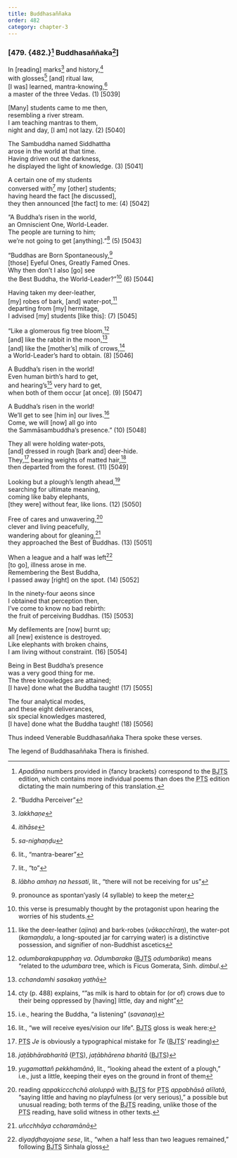 ```yaml
---
title: Buddhasaññaka
order: 482
category: chapter-3
---
```


### \[479. {482.}[^1] Buddhasaññaka[^2]\]

In \[reading\] marks[^3] and history,[^4]  
with glosses[^5] \[and\] ritual law,  
\[I was\] learned, mantra-knowing,[^6]  
a master of the three Vedas. (1) \[5039\]

\[Many\] students came to me then,  
resembling a river stream.  
I am teaching mantras to them,  
night and day, \[I am\] not lazy. (2) \[5040\]

The Sambuddha named Siddhattha  
arose in the world at that time.  
Having driven out the darkness,  
he displayed the light of knowledge. (3) \[5041\]

A certain one of my students  
conversed with[^7] my \[other\] students;  
having heard the fact \[he discussed\],  
they then announced \[the fact\] to me: (4) \[5042\]

“A Buddha’s risen in the world,  
an Omniscient One, World-Leader.  
The people are turning to him;  
we’re not going to get \[anything\].”[^8] (5) \[5043\]

“Buddhas are Born Spontaneously,[^9]  
\[those\] Eyeful Ones, Greatly Famed Ones.  
Why then don’t I also \[go\] see  
the Best Buddha, the World-Leader?”[^10] (6) \[5044\]

Having taken my deer-leather,  
\[my\] robes of bark, \[and\] water-pot,[^11]  
departing from \[my\] hermitage,  
I advised \[my\] students \[like this\]: (7) \[5045\]

“Like a glomerous fig tree bloom,[^12]  
\[and\] like the rabbit in the moon,[^13]  
\[and\] like the \[mother’s\] milk of crows,[^14]  
a World-Leader’s hard to obtain. (8) \[5046\]

A Buddha’s risen in the world!  
Even human birth’s hard to get,  
and hearing’s[^15] very hard to get,  
when both of them occur \[at once\]. (9) \[5047\]

A Buddha’s risen in the world!  
We’ll get to see \[him in\] our lives.[^16]  
Come, we will \[now\] all go into  
the Sammāsambuddha’s presence.” (10) \[5048\]

They all were holding water-pots,  
\[and\] dressed in rough \[bark and\] deer-hide.  
They,[^17] bearing weights of matted hair,[^18]  
then departed from the forest. (11) \[5049\]

Looking but a plough’s length ahead,[^19]  
searching for ultimate meaning,  
coming like baby elephants,  
\[they were\] without fear, like lions. (12) \[5050\]

Free of cares and unwavering,[^20]  
clever and living peacefully,  
wandering about for gleaning,[^21]  
they approached the Best of Buddhas. (13) \[5051\]

When a league and a half was left[^22]  
\[to go\], illness arose in me.  
Remembering the Best Buddha,  
I passed away \[right\] on the spot. (14) \[5052\]

In the ninety-four aeons since  
I obtained that perception then,  
I’ve come to know no bad rebirth:  
the fruit of perceiving Buddhas. (15) \[5053\]

My defilements are \[now\] burnt up;  
all \[new\] existence is destroyed.  
Like elephants with broken chains,  
I am living without constraint. (16) \[5054\]

Being in Best Buddha’s presence  
was a very good thing for me.  
The three knowledges are attained;  
\[I have\] done what the Buddha taught! (17) \[5055\]

The four analytical modes,  
and these eight deliverances,  
six special knowledges mastered,  
\[I have\] done what the Buddha taught! (18) \[5056\]

Thus indeed Venerable Buddhasaññaka Thera spoke these verses.

The legend of Buddhasaññaka Thera is finished.

[^1]: *Apadāna* numbers provided in {fancy brackets} correspond to the <abbr title="Buddha Jayanthi Tripitaka Series">BJTS</abbr> edition, which contains more individual poems than does the <abbr title="Pali Text Society">PTS</abbr> edition dictating the main numbering of this translation.

[^2]: “Buddha Perceiver”

[^3]: *lakkhaṇe*

[^4]: *itihāse*

[^5]: *sa-nighaṇḍu*

[^6]: lit., “mantra-bearer”

[^7]: lit., “to”

[^8]: *lābho amhaŋ na hessati*, lit., “there will not be receiving for us”

[^9]: pronounce as spontan’yasly (4 syllable) to keep the meter

[^10]: this verse is presumably thought by the protagonist upon hearing the worries of his students.

[^11]: like the deer-leather (*ajina*) and bark-robes (*vāka<span class="diacritics" data-state="on">c</span><span class="no-diacritics" data-state="off">ch</span>īraŋ*), the water-pot (*kamaṇḍalu*, a long-spouted jar for carrying water) is a distinctive possession, and signifier of non-Buddhist ascetics

[^12]: *odumbarakapupphaŋ va*. *Odumbaraka* (<abbr title="Buddha Jayanthi Tripitaka Series">BJTS</abbr> *odumbarika*) means “related to the *udumbara* tree, which is Ficus Gomerata, Sinh. *dimbul*.

[^13]: *<span class="diacritics" data-state="on">c</span><span class="no-diacritics" data-state="off">ch</span>andamhi sasakaŋ yathā*

[^14]: cty (p. 488) explains, “”as milk is hard to obtain for (or of) crows due to their being oppressed by \[having\] little, day and night”

[^15]: i.e., hearing the Buddha, “a listening” (*savanaŋ*)

[^16]: lit., “we will receive eyes/vision our life”. <abbr title="Buddha Jayanthi Tripitaka Series">BJTS</abbr> gloss is weak here:

[^17]: <abbr title="Pali Text Society">PTS</abbr> *Je* is obviously a typographical mistake for *Te* (<abbr title="Buddha Jayanthi Tripitaka Series">BJTS</abbr>’ reading)

[^18]: *jaṭābhārabharitā* (<abbr title="Pali Text Society">PTS</abbr>), *jaṭābhārena bharitā* (<abbr title="Buddha Jayanthi Tripitaka Series">BJTS</abbr>)

[^19]: *yugamattañ pekkhamānā*, lit., “looking ahead the extent of a plough,” i.e., just a little, keeping their eyes on the ground in front of them

[^20]: reading *appaki<span class="diacritics" data-state="on">cc</span><span class="no-diacritics" data-state="off">chch</span>ā aloluppā* with <abbr title="Buddha Jayanthi Tripitaka Series">BJTS</abbr> for <abbr title="Pali Text Society">PTS</abbr> *appabhāsā alīlatā*, “saying little and having no playfulness (or very serious),” a possible but unusual reading; both terms of the <abbr title="Buddha Jayanthi Tripitaka Series">BJTS</abbr> reading, unlike those of the <abbr title="Pali Text Society">PTS</abbr> reading, have solid witness in other texts.

[^21]: *uñ<span class="diacritics" data-state="on">c</span><span class="no-diacritics" data-state="off">ch</span>hāya <span class="diacritics" data-state="on">c</span><span class="no-diacritics" data-state="off">ch</span>aramānā*

[^22]: *diyaḍḍhayojane sese*, lit., “when a half less than two leagues remained,” following <abbr title="Buddha Jayanthi Tripitaka Series">BJTS</abbr> Sinhala gloss
